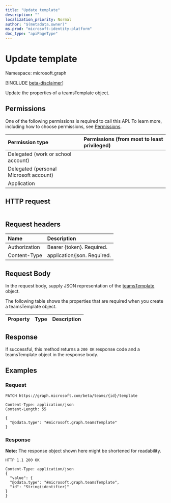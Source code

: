 ```yaml
---
title: "Update template"
description: ""
localization_priority: Normal
author: "$(metadata.owner)"
ms.prod: "microsoft-identity-platform"
doc_type: "apiPageType"
---
```


# Update template

Namespace: microsoft.graph

[!INCLUDE [beta-disclaimer](../../includes/beta-disclaimer.md)]

Update the properties of a teamsTemplate object.

## Permissions

One of the following permissions is required to call this API. To learn more, including how to choose permissions, see [Permissions](/graph/permissions-reference).

| Permission type                        | Permissions (from most to least privileged) |
| :------------------------------------- | :------------------------------------------ |
| Delegated (work or school account)     |                                             |
| Delegated (personal Microsoft account) |                                             |
| Application                            |                                             |

## HTTP request

<!-- {
  "blockType": "ignored"
}
-->

```http

```

## Request headers

| Name          | Description                 |
| :------------ | :-------------------------- |
| Authorization | Bearer {token}. Required.   |
| Content-Type  | application/json. Required. |

## Request Body

In the request body, supply JSON representation of the [teamsTemplate](../resources/-teamstemplate.md) object.

<!-- Actions and Functions -->

<!-- CRUD Methods -->

The following table shows the properties that are required when you create a teamsTemplate object.

| Property | Type | Description |
| :------- | :--- | :---------- |

## Response

If successful, this method returns a `200 OK` response code and a teamsTemplate object in the response body.

## Examples

### Request

<!-- {
  "blockType": "request",
  "name": "update_template"
}
-->

```http
PATCH https://graph.microsoft.com/beta/teams/{id}/template

Content-Type: application/json
Content-Length: 55

{
  "@odata.type": "#microsoft.graph.teamsTemplate"
}

```

### Response

**Note:** The response object shown here might be shortened for readability.

<!-- {
  "blockType": "response",
  "truncated": true,
  "@odata.type": "Microsoft.Teams.GraphSvc.teamsTemplate"
}
-->

```http
HTTP 1.1 200 OK

Content-Type: application/json
{
  "value": {
  "@odata.type": "#microsoft.graph.teamsTemplate",
  "id": "String(identifier)"
}
}

```
